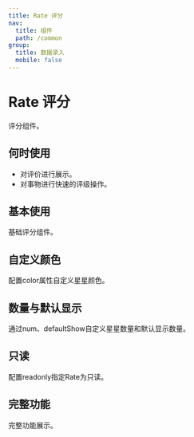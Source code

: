 ```yaml
---
title: Rate 评分
nav:
  title: 组件
  path: /common
group:
  title: 数据录入
  mobile: false
---
```


# Rate 评分
<span>评分组件。</span>

## 何时使用
<ul>
  <li>对评价进行展示。</li>
  <li>对事物进行快速的评级操作。</li>
</ul>


## 基本使用
基础评分组件。
<code src='./demos/index1.tsx'></code>

## 自定义颜色
配置color属性自定义星星颜色。
<code src='./demos/index2.tsx'></code>

## 数量与默认显示
通过num、defaultShow自定义星星数量和默认显示数量。
<code src="./demos/index3.tsx"></code>


## 只读
配置readonly指定Rate为只读。
<code src="./demos/index4.tsx"></code>

## 完整功能
完整功能展示。
<!-- <code src="./demos/index5.tsx"></code> -->



<API></API>
